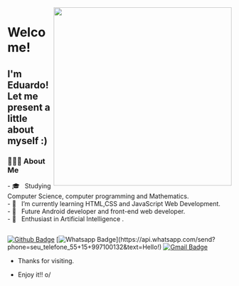
<img align="right" width="400" height="400" src="https://media.giphy.com/media/BemKqR9RDK4V2/giphy.gif">
 
# Welcome!
 
## I'm Eduardo! Let me present a little about myself :)
 
 <h3> 👨🏻‍💻 About Me </h3>
 - 🎓 &nbsp; Studying Computer Science, computer programming and Mathematics.<br>
 - 🔭 &nbsp; I’m currently learning HTML,CSS and JavaScript Web Development.<br>
 - 💼 &nbsp; Future Android developer and front-end web developer.<br>
 - 🌱 &nbsp; Enthusiast in Artificial Intelligence .<br>

 
 ##

[![Github Badge](https://img.shields.io/badge/-Github-000?style=flat-square&logo=Github&logoColor=white&link=https://github.com/duzin12)](https://github.com/duzin12)
[![Whatsapp Badge](https://img.shields.io/badge/-Whatsapp-4CA143?style=flat-square&labelColor=4CA143&logo=whatsapp&logoColor=white&link=https://api.whatsapp.com/send?phone=seu_telefone_55+15+997100132&text=Hello!)](https://api.whatsapp.com/send?phone=seu_telefone_55+15+997100132&text=Hello!)
[![Gmail Badge](https://img.shields.io/badge/-Gmail-c14438?style=flat-square&logo=Gmail&logoColor=white&link=mailto:eduardobd2912@gmail.com)](mailto:eduardobd2912@gmail.com)
 
- Thanks for visiting. 
 
- Enjoy it!! o/

